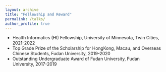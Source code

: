 ```yaml
---
layout: archive
title: "Fellowship and Reward"
permalink: /talks/
author_profile: true
---
```


* Health Informatics (HI) Fellowship, University of Minnesota, Twin Cities, 2021-2022
* Top Grade Prize of the Scholarship for HongKong, Macau, and Overseas Chinese Students, Fudan University, 2019-2020
* Outstanding Undergraduate Award of Fudan University, Fudan University, 2017-2019

